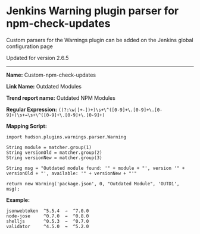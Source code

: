 # Jenkins Warning plugin parser for npm-check-updates

Custom parsers for the Warnings plugin can be added on the Jenkins global configuration page

Updated for version 2.6.5

---

**Name:** Custom-npm-check-updates

**Link Name:** Outdated Modules

**Trend report name:** Outdated NPM Modules

**Regular Expression:** `((?:\w|[+-])+)\s+\^([0-9]+\.[0-9]+\.[0-9]+)\s+→\s+\^([0-9]+\.[0-9]+\.[0-9]+)`

**Mapping Script:**
```
import hudson.plugins.warnings.parser.Warning

String module = matcher.group(1)
String versionOld = matcher.group(2)
String versionNew = matcher.group(3)

String msg = "Outdated module found: '" + module + "', version '" + versionOld + "', available: '" + versionNew + "'"

return new Warning('package.json', 0, "Outdated Module", 'OUTD1', msg);  
```
**Example:**
```
jsonwebtoken  ^5.5.4  →  ^7.0.0 
node-jose     ^0.7.0  →  ^0.8.0 
shelljs       ^0.5.3  →  ^0.7.0 
validator     ^4.5.0  →  ^5.2.0 
```
